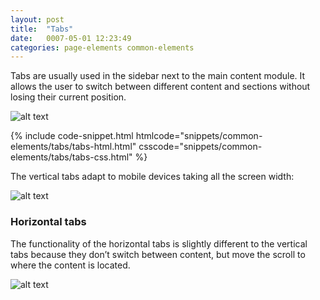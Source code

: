 ```yaml
---
layout: post
title:  "Tabs"
date:   0007-05-01 12:23:49
categories: page-elements common-elements
---
```


Tabs are usually used in the sidebar next to the main content module. It allows the user to switch between
different content and sections without losing their current position.

![alt text][tabs]
<div id="code-snippet-box1" class="code-snippet-box">
  {% include code-snippet.html htmlcode="snippets/common-elements/tabs/tabs-html.html" csscode="snippets/common-elements/tabs/tabs-css.html" %}
</div>


The vertical tabs adapt to mobile devices taking all the screen width:

![alt text][tabs-mobile]

### Horizontal tabs

The functionality of the horizontal tabs is slightly different to the vertical tabs because they don’t switch
between content, but move the scroll to where the content is located.

![alt text][tabs-horizontal]


[tabs]: /gfw-style-guides/images/posts/common-elements/tabs/05-01-tabs.png "tabs"
[tabs-mobile]: /gfw-style-guides/images/posts/common-elements/tabs/05-02-tabs-mobile.png "tabs mobile"
[tabs-horizontal]: /gfw-style-guides/images/posts/common-elements/tabs/05-03-tabs-horizontal.png "tabs horizontal"
